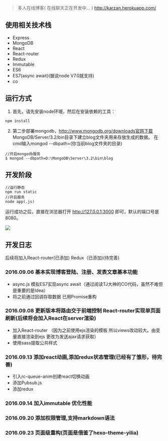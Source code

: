>  多人在线博客( 在线聊天正在开发中... ) http://karzan.herokuapp.com/
## 使用相关技术栈
 - Express
 - MongoDB
 - React
 - React-router
 - Redux
 - Immutable
 - ES6
 - ES7(async await)(据说node V7.0就支持)
 - co

## 运行方式
1. 首先，请先安装node环境，然后在安装依赖的工具：

```
npm install
```

2. 第二步部署mongodb，http://www.mongodb.org/downloads官网下载
MongoDB/Server/3.2/bin目录下建立blog文件夹用来存放生成的数据。
在cmd输入mongod --dbpath=(你当前blog文件夹的目录)


```
//开启mongodb服务
$ mongod --dbpath=D:\MongoDB\Server\3.2\bin\blog

```

## 开发阶段

```
//运行静态
npm run static
//开启服务
node app(.js)

```
运行成功之后，直接在浏览器打开 http://127.0.0.1:3000 即可，默认的端口号是8080。

![](https://raw.githubusercontent.com/karzanOnline/express-mongodb-react-blog/master/jdfw.gif)


## 开发日志

后续将加入React-router(已添加) Redux（已添加)(待完善)

### 2016.09.06 基本实现博客登陆、注册、发表文章基本功能

- async.js 模拟ES7实现async await（通过阅读TJ大神的CO代码，虽然不难但是重要的是Idea）
- 将之前通过回调存取数据 已用Promise重构


### 2016.09.08 更新版本将路由交于前端控制  React-router实现单页面刷新(后续将会加入React在server渲染)

 - 加入React-router （因为之前使用ejs渲染的模板 所以views改动较大。由变量直接渲染到ejs 更改为发送ajax请求获取）
 - 使用sass提取公共样式

### 2016.09.13 添加react动画,添加redux状态管理(已经有了雏形，待完善)

 - 引入rc-queue-anim创建react切换动画
 - 添加Pubsub.js
 - 添加redux

### 2016.09.14 加入immutable 优化性能


### 2016.09.20 添加权限管理,支持markdown语法

### 2016.09.23 页面级重构(页面是借鉴了hexo-theme-yilia)


